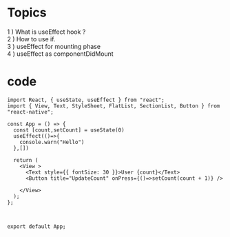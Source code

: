 
# Topics

1 ) What is useEffect hook ?<br/>
2 ) How to use if.<br/>
3 ) useEffect for mounting phase<br/>
4 ) useEffect as componentDidMount<br/>


# code



    import React, { useState, useEffect } from "react";
    import { View, Text, StyleSheet, FlatList, SectionList, Button } from "react-native";

    const App = () => {
      const [count,setCount] = useState(0)
      useEffect(()=>{
        console.warn("Hello")
      },[])

      return (
        <View >
          <Text style={{ fontSize: 30 }}>User {count}</Text>
          <Button title="UpdateCount" onPress={()=>setCount(count + 1)} />

        </View>
      );
    };



    export default App;
